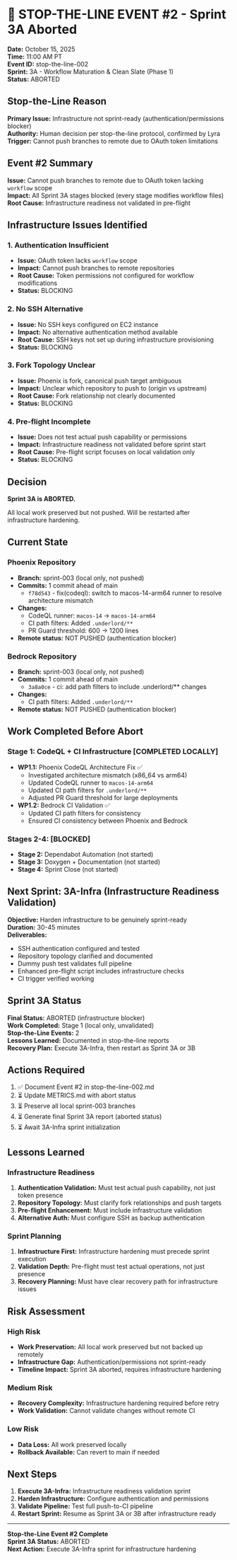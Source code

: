 # 🛑 STOP-THE-LINE EVENT #2 - Sprint 3A Aborted

**Date:** October 15, 2025  
**Time:** 11:00 AM PT  
**Event ID:** stop-the-line-002  
**Sprint:** 3A - Workflow Maturation & Clean Slate (Phase 1)  
**Status:** ABORTED

## Stop-the-Line Reason

**Primary Issue:** Infrastructure not sprint-ready (authentication/permissions blocker)  
**Authority:** Human decision per stop-the-line protocol, confirmed by Lyra  
**Trigger:** Cannot push branches to remote due to OAuth token limitations

## Event #2 Summary

**Issue:** Cannot push branches to remote due to OAuth token lacking `workflow` scope  
**Impact:** All Sprint 3A stages blocked (every stage modifies workflow files)  
**Root Cause:** Infrastructure readiness not validated in pre-flight

## Infrastructure Issues Identified

### 1. Authentication Insufficient
- **Issue:** OAuth token lacks `workflow` scope
- **Impact:** Cannot push branches to remote repositories
- **Root Cause:** Token permissions not configured for workflow modifications
- **Status:** BLOCKING

### 2. No SSH Alternative
- **Issue:** No SSH keys configured on EC2 instance
- **Impact:** No alternative authentication method available
- **Root Cause:** SSH keys not set up during infrastructure provisioning
- **Status:** BLOCKING

### 3. Fork Topology Unclear
- **Issue:** Phoenix is fork, canonical push target ambiguous
- **Impact:** Unclear which repository to push to (origin vs upstream)
- **Root Cause:** Fork relationship not clearly documented
- **Status:** BLOCKING

### 4. Pre-flight Incomplete
- **Issue:** Does not test actual push capability or permissions
- **Impact:** Infrastructure readiness not validated before sprint start
- **Root Cause:** Pre-flight script focuses on local validation only
- **Status:** BLOCKING

## Decision

**Sprint 3A is ABORTED.**

All local work preserved but not pushed. Will be restarted after infrastructure hardening.

## Current State

### Phoenix Repository
- **Branch:** sprint-003 (local only, not pushed)
- **Commits:** 1 commit ahead of main
  - `f78d543` - fix(codeql): switch to macos-14-arm64 runner to resolve architecture mismatch
- **Changes:**
  - CodeQL runner: `macos-14` → `macos-14-arm64`
  - CI path filters: Added `.underlord/**`
  - PR Guard threshold: 600 → 1200 lines
- **Remote status:** NOT PUSHED (authentication blocker)

### Bedrock Repository
- **Branch:** sprint-003 (local only, not pushed)
- **Commits:** 1 commit ahead of main
  - `3a8a0ce` - ci: add path filters to include .underlord/** changes
- **Changes:**
  - CI path filters: Added `.underlord/**`
- **Remote status:** NOT PUSHED (authentication blocker)

## Work Completed Before Abort

### Stage 1: CodeQL + CI Infrastructure [COMPLETED LOCALLY]
- **WP1.1:** Phoenix CodeQL Architecture Fix ✅
  - Investigated architecture mismatch (x86_64 vs arm64)
  - Updated CodeQL runner to `macos-14-arm64`
  - Updated CI path filters for `.underlord/**`
  - Adjusted PR Guard threshold for large deployments
- **WP1.2:** Bedrock CI Validation ✅
  - Updated CI path filters for consistency
  - Ensured CI consistency between Phoenix and Bedrock

### Stages 2-4: [BLOCKED]
- **Stage 2:** Dependabot Automation (not started)
- **Stage 3:** Doxygen + Documentation (not started)
- **Stage 4:** Sprint Close (not started)

## Next Sprint: 3A-Infra (Infrastructure Readiness Validation)

**Objective:** Harden infrastructure to be genuinely sprint-ready  
**Duration:** 30-45 minutes  
**Deliverables:**
- SSH authentication configured and tested
- Repository topology clarified and documented
- Dummy push test validates full pipeline
- Enhanced pre-flight script includes infrastructure checks
- CI trigger verified working

## Sprint 3A Status

**Final Status:** ABORTED (infrastructure blocker)  
**Work Completed:** Stage 1 (local only, unvalidated)  
**Stop-the-Line Events:** 2  
**Lessons Learned:** Documented in stop-the-line reports  
**Recovery Plan:** Execute 3A-Infra, then restart as Sprint 3A or 3B

## Actions Required

1. ✅ Document Event #2 in stop-the-line-002.md
2. ⏳ Update METRICS.md with abort status
3. ⏳ Preserve all local sprint-003 branches
4. ⏳ Generate final Sprint 3A report (aborted status)
5. ⏳ Await 3A-Infra sprint initialization

## Lessons Learned

### Infrastructure Readiness
1. **Authentication Validation:** Must test actual push capability, not just token presence
2. **Repository Topology:** Must clarify fork relationships and push targets
3. **Pre-flight Enhancement:** Must include infrastructure validation
4. **Alternative Auth:** Must configure SSH as backup authentication

### Sprint Planning
1. **Infrastructure First:** Infrastructure hardening must precede sprint execution
2. **Validation Depth:** Pre-flight must test actual operations, not just presence
3. **Recovery Planning:** Must have clear recovery path for infrastructure issues

## Risk Assessment

### High Risk
- **Work Preservation:** All local work preserved but not backed up remotely
- **Infrastructure Gap:** Authentication/permissions not sprint-ready
- **Timeline Impact:** Sprint 3A aborted, requires infrastructure hardening

### Medium Risk
- **Recovery Complexity:** Infrastructure hardening required before retry
- **Work Validation:** Cannot validate changes without remote CI

### Low Risk
- **Data Loss:** All work preserved locally
- **Rollback Available:** Can revert to main if needed

## Next Steps

1. **Execute 3A-Infra:** Infrastructure readiness validation sprint
2. **Harden Infrastructure:** Configure authentication and permissions
3. **Validate Pipeline:** Test full push-to-CI pipeline
4. **Restart Sprint:** Resume as Sprint 3A or 3B after infrastructure ready

---

**Stop-the-Line Event #2 Complete**  
**Sprint 3A Status:** ABORTED  
**Next Action:** Execute 3A-Infra sprint for infrastructure hardening
